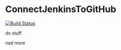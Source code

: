 # ConnectJenkinsToGitHub
[![Build Status](http://ec2-13-58-74-128.us-east-2.compute.amazonaws.com/buildStatus/icon?job=ConnectJenkinsToGitHub)](http://ec2-13-58-74-128.us-east-2.compute.amazonaws.com/job/ConnectJenkinsToGitHub/)

do stuff

nad more
